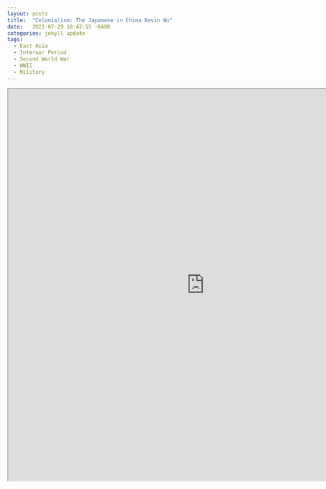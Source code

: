 ```yaml
---
layout: posts
title:  "Colonialism: The Japanese in China Kevin Wu"
date:   2021-07-29 18:47:55 -0400
categories: jekyll update
tags:
  - East Asia
  - Interwar Period
  - Second World War
  - WWII
  - Military
---
```



<iframe src="https://drive.google.com/file/d/1sa6gUOhgKxJmDG42dDf9PydVdTHvg2hM/preview" width="900" height="900" allow="autoplay"></iframe>